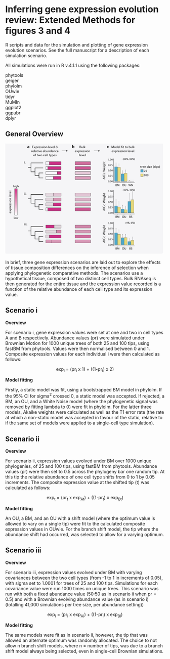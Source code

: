 # Inferring gene expression evolution review: Extended Methods for figures 3 and 4

  

  

R scripts and data for the simulation and plotting of gene expression evolution scenarios. See the full manuscript for a description of each simulation scenario.

  

All simulations were run in R v.4.1.1 using the following packages:

phytools<br/>
geiger<br/>
phylolm<br/>
OUwie<br/>
tidyr<br/>
MuMIn<br/>
ggplot2<br/>
ggpubr<br/>
dplyr

## General Overview

<img src="read_me/Simulation_overview.png" width="500">
  

In brief, three gene expression scenarios are laid out to explore the effects of tissue composition differences on the inference of selection when applying phylogenetic comparative methods. The scenarios use a hypothetical tissue, composed of two distinct cell types. Bulk RNAseq is then generated for the entire tissue and the expression value recorded is a function of the relative abundance of each cell type and its expression value.

## Scenario i

  

**Overview**

For scenario i, gene expression values were set at one and two in cell types A and B respectively. Abundance values (pr) were simulated under Brownian Motion for 1000 unique trees of both 25 and 100 tips, using fastBM from phytools. Values were then normalised between 0 and 1. Composite expression values for each individual i were then calculated as follows:

  

<p align="center">
exp<sub>i</sub> = (pr<sub>i</sub> x 1) + ((1-pr<sub>i</sub>) x 2) 
</p>

  

  

**Model fitting**

Firstly, a static model was fit, using a bootstrapped BM model in phylolm. If the 95% CI for sigma<sup>2</sup> crossed 0, a static model was accepted. If rejected, a BM, an OU, and a White Noise model (where the phylogenetic signal was removed by fitting lambda to 0) were fit in phylolm. For the latter three models, Akaike weights were calculated as well as the T1 error rate (the rate at which a non-static model was accepted in favour of the static, relative to if the same set of models were applied to a single-cell type simulation).

  

  

  

## Scenario ii

  

**Overview**

For scenario ii, expression values evolved under BM over 1000 unique phylogenies, of 25 and 100 tips, using fastBM from phytools. Abundance values (pr) were then set to 0.5 across the phylogeny bar one random tip. At this tip the relative abundance of one cell type shifts from 0 to 1 by 0.05 increments. The composite expression value at the shifted tip (t) was calculated as follows:

  

<p align="center">
exp<sub>t</sub> = (pr<sub>t</sub> x exp<sub>At</sub>) + ((1-pr<sub>t</sub>) x exp<sub>Bt</sub>)
</p>

  

**Model fitting**

An OU, a BM, and an OU with a shift model (where the optimum value is allowed to vary on a single tip) were fit to the calculated composite expression values in OUwie. For the branch shift model, the tip where the abundance shift had occurred, was selected to allow for a varying optimum.

  

## Scenario iii

**Overview**

For scenario iii, expression values evolved under BM with varying covariances between the two cell types (from -1 to 1 in increments of 0.05), with sigma set to 1.0001 for trees of 25 and 100 tips. Simulations for each covariance value were run 1000 times on unique trees. This scenario was run with both a fixed abundance value (50:50 as in scenario ii when pr = 0.5) and with a Brownian evolving abundance value (as in scenario i) (totalling 41,000 simulations per tree size, per abundance setting))

  

<p align="center">
exp<sub>i</sub> = (pr<sub>i</sub> x exp<sub>Ai</sub>) + ((1-pr<sub>i</sub>) x exp<sub>Bi</sub>)
</p>

  

  

**Model fitting**

The same models were fit as in scenario ii, however, the tip that was allowed an alternate optimum was randomly allocated. The choice to not allow n branch shift models, where n = number of tips, was due to a branch shift model always being selected, even in single-cell Brownian simulations.
